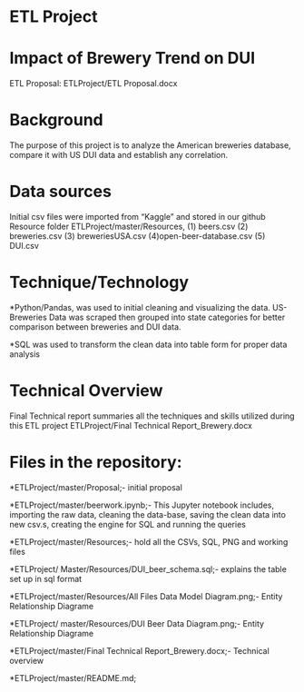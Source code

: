 # ETL Project
# Impact of Brewery Trend on DUI

ETL Proposal:	ETLProject/ETL Proposal.docx

# Background
The purpose of this project is to analyze the American breweries database, compare it with US DUI data and establish any correlation. 

# Data sources
Initial csv files were imported from “Kaggle” and stored in our github Resource folder ETLProject/master/Resources, 
(1) beers.csv    (2)  breweries.csv     (3) breweriesUSA.csv    (4)open-beer-database.csv    (5) DUI.csv

# Technique/Technology
*Python/Pandas, was used to initial cleaning and visualizing the data. US-Breweries Data was scraped then grouped into state categories for better comparison between breweries and DUI data.

*SQL was used to transform the clean data into table form for proper data analysis

# Technical Overview
Final Technical report summaries all the techniques and skills utilized during this ETL project
ETLProject/Final Technical Report_Brewery.docx



# Files in the repository:

*ETLProject/master/Proposal;- initial proposal

*ETLProject/master/beerwork.ipynb;- This Jupyter notebook includes, importing the raw data, cleaning the data-base, saving the clean data into new csv.s, creating the engine for SQL and running the queries

*ETLProject/master/Resources;- hold all the CSVs, SQL, PNG and working files

*ETLProject/ Master/Resources/DUI_beer_schema.sql;- explains the table set up in sql format

*ETLProject/master/Resources/All Files Data Model Diagram.png;- Entity Relationship Diagrame

*ETLProject/ master/Resources/DUI Beer Data Diagram.png;- Entity Relationship Diagrame

*ETLProject/master/Final Technical Report_Brewery.docx;- Technical overview

*ETLProject/master/README.md; 



